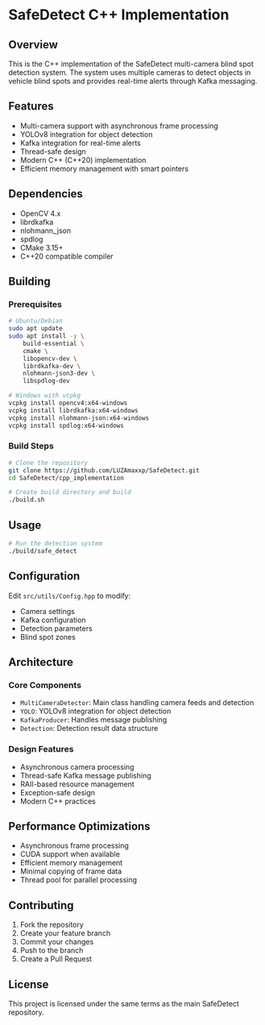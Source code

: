 # SafeDetect C++ Implementation

## Overview
This is the C++ implementation of the SafeDetect multi-camera blind spot detection system. The system uses multiple cameras to detect objects in vehicle blind spots and provides real-time alerts through Kafka messaging.

## Features
- Multi-camera support with asynchronous frame processing
- YOLOv8 integration for object detection
- Kafka integration for real-time alerts
- Thread-safe design
- Modern C++ (C++20) implementation
- Efficient memory management with smart pointers

## Dependencies
- OpenCV 4.x
- librdkafka
- nlohmann_json
- spdlog
- CMake 3.15+
- C++20 compatible compiler

## Building

### Prerequisites
```bash
# Ubuntu/Debian
sudo apt update
sudo apt install -y \
    build-essential \
    cmake \
    libopencv-dev \
    librdkafka-dev \
    nlohmann-json3-dev \
    libspdlog-dev

# Windows with vcpkg
vcpkg install opencv4:x64-windows
vcpkg install librdkafka:x64-windows
vcpkg install nlohmann-json:x64-windows
vcpkg install spdlog:x64-windows
```

### Build Steps
```bash
# Clone the repository
git clone https://github.com/LUZAmaxxp/SafeDetect.git
cd SafeDetect/cpp_implementation

# Create build directory and build
./build.sh
```

## Usage
```bash
# Run the detection system
./build/safe_detect
```

## Configuration
Edit `src/utils/Config.hpp` to modify:
- Camera settings
- Kafka configuration
- Detection parameters
- Blind spot zones

## Architecture

### Core Components
- `MultiCameraDetector`: Main class handling camera feeds and detection
- `YOLO`: YOLOv8 integration for object detection
- `KafkaProducer`: Handles message publishing
- `Detection`: Detection result data structure

### Design Features
- Asynchronous camera processing
- Thread-safe Kafka message publishing
- RAII-based resource management
- Exception-safe design
- Modern C++ practices

## Performance Optimizations
- Asynchronous frame processing
- CUDA support when available
- Efficient memory management
- Minimal copying of frame data
- Thread pool for parallel processing

## Contributing
1. Fork the repository
2. Create your feature branch
3. Commit your changes
4. Push to the branch
5. Create a Pull Request

## License
This project is licensed under the same terms as the main SafeDetect repository.